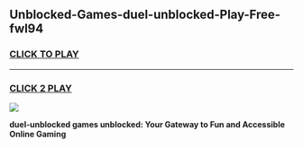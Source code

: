 
## Unblocked-Games-duel-unblocked-Play-Free-fwl94
<h3>
<a href="https://premium76.site?title=duel-unblocked&ref=10A">CLICK TO PLAY</a></h3>
<hr>

<h3>
<a href="https://premium76.site?title=duel-unblocked&ref=10A">CLICK 2 PLAY</a>
  
</h3>

<a href="https://premium76.site?title=duel-unblocked&ref=10A"><img src="https://clearcache.store/games.png"></a>


**duel-unblocked games unblocked: Your Gateway to Fun and Accessible Online Gaming**
